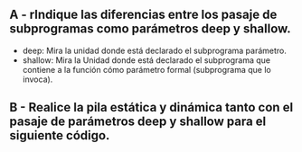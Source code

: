 ## A - rIndique las diferencias entre los pasaje de subprogramas como parámetros deep y shallow.
- deep: Mira la unidad donde está declarado el subprograma parámetro.
- shallow: Mira la Unidad donde está declarado el subprograma que contiene a la función cómo parámetro formal (subprograma que lo invoca).

## B - Realice la pila estática y dinámica tanto con el pasaje de parámetros deep y shallow para el siguiente código.